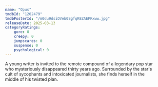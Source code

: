 ```yaml
---
name: "Opus"
tmdbId: "1202479"
tmdbPosterId: "/m0du9dsiOVeb0SgfqR8ZAEPRxww.jpg"
releaseDate: 2025-03-13
categoryRatings:
    gore: 0
    creepy: 0
    jumpscares: 0
    suspense: 0
    psychological: 0
---
```

A young writer is invited to the remote compound of a legendary pop star who mysteriously disappeared thirty years ago. Surrounded by the star's cult of sycophants and intoxicated journalists, she finds herself in the middle of his twisted plan.

